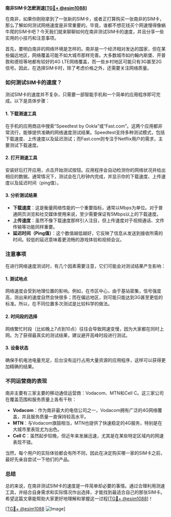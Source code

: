 **南非SIM卡怎麽測速[[TG💪+ @esim1088](https://t.me/s/esim1088)]**

在南非，如果你刚刚拿到了一张新的SIM卡，或者正打算购买一张南非的SIM卡，那么了解如何测试网络速度是非常重要的。毕竟，谁都不想花钱买个网速慢得像蜗牛爬的SIM卡吧？今天我们就来聊聊如何在南非测试SIM卡的速度，并且分享一些实用的小技巧和注意事项。

首先，要明白南非的网络环境是怎样的。南非是一个经济相对发达的国家，但在某些偏远地区，网络覆盖可能不如大城市那样完善。大多数城市如约翰内斯堡、开普敦和德班等地都有较好的4G LTE网络覆盖，而一些乡村地区可能只有3G甚至2G信号。因此，在选择SIM卡时，除了考虑价格之外，还需要关注网络质量。

### 如何测试SIM卡的速度？

测试SIM卡的速度并不复杂，只需要一部智能手机和一个简单的应用程序即可完成。以下是具体步骤：

#### 1. 下载测速工具
在手机的应用商店中搜索“Speedtest by Ookla”或“Fast.com”。这两个应用都非常流行，能够提供准确的网络速度测试结果。Speedtest支持多种测试模式，包括下载速度、上传速度以及延迟测试；而Fast.com则专注于Netflix用户的需求，主要测试下载速度。

#### 2. 打开测速工具
安装好后打开应用，点击开始测试按钮。应用程序会自动检测你的网络状况并给出相应的数据。通常情况下，测试会在几秒钟内完成，并显示你的下载速度、上传速度以及延迟时间（ping值）。

#### 3. 分析测试结果
- **下载速度**：这是衡量网络性能的一个重要指标，通常以Mbps为单位。对于普通网页浏览和社交媒体使用来说，至少需要保证有5Mbps以上的下载速度。
- **上传速度**：虽然不像下载速度那样引人注目，但上传速度对于视频通话、文件传输等功能同样重要。
- **延迟时间（Ping值）**：这个数值越低越好，它反映了信息从发送到接收所需的时间。较低的延迟意味着更流畅的游戏体验和视频会议。

### 注意事项

在进行网络速度测试时，有几个因素需要注意，它们可能会对测试结果产生影响：

#### 1. 测试地点
网络速度会受到地理位置的影响。例如，在市区中心，由于基站密集，信号强度高，测出来的速度自然会快很多；而在偏远地区，则可能只能达到3G甚至更低的标准。所以，在不同位置多次测试是比较科学的做法。

#### 2. 时间段的选择
网络繁忙时段（比如晚上7点到10点）往往会导致网速变慢，因为大家都在同时上网。为了获得最真实的测试结果，建议避开高峰时段进行测试。

#### 3. 设备状态
确保手机电池电量充足，后台没有运行占用大量资源的应用程序，这样可以获得更加精确的结果。

### 不同运营商的表现

南非主要有三家主要的移动通信运营商：Vodacom、MTN和Cell C。这三家公司在覆盖范围和服务质量上各有千秋：

- **Vodacom**：作为南非最大的电信公司之一，Vodacom拥有广泛的4G网络覆盖，并且服务质量一直保持较高水平。
- **MTN**：与Vodacom旗鼓相当，MTN也提供了快速稳定的4G服务，特别是在大城市里表现尤为出色。
- **Cell C**：虽然起步较晚，但近年来发展迅速，尤其是在某些特定区域内的网速表现不错。

当然，每个用户的实际体验都会有所不同，因此在决定购买哪一家的SIM卡之前，最好先亲自尝试一下他们的产品。

### 总结

总的来说，在南非测试SIM卡的速度是一件简单却必要的事情。通过合理利用测速工具，并结合自身需求和实际情况作出选择，才能找到最适合自己的那张SIM卡。希望这篇文章能帮助大家更好地理解和掌握这一过程[[TG💪+ @esim1088](https://t.me/s/esim1088)]！

[[TG💪+ @esim1088](https://t.me/s/esim1088) ![Image](https://i.postimg.cc/4NQfJmqS/Snipaste-2025-05-13-00-14-12.png)]